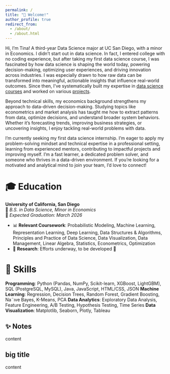 ```yaml
---
permalink: /
title: "👋 Welcome!"
author_profile: true
redirect_from: 
  - /about/
  - /about.html
---
```


Hi, I’m Tina! A third-year Data Science major at UC San Diego, with a minor in Economics. I didn’t start out in data science. In fact, I entered college with no coding experience, but after taking my first data science course, I was fascinated by how data science is shaping the world today, powering decision-making, optimizing user experiences, and driving innovation across industries. I was especially drawn to how raw data can be transformed into meaningful, actionable insights that influence real-world outcomes. Since then, I’ve systematically built my expertise in [data science courses](#education) and worked on various [projects](/projects/).

Beyond technical skills, my economics background strengthens my approach to data-driven decision-making. Studying topics like econometrics and market analysis has taught me how to extract patterns from data, optimize decisions, and understand broader system behaviors. Whether it’s forecasting trends, improving business strategies, or uncovering insights, I enjoy tackling real-world problems with data.

I’m currently seeking my first data science internship. I’m eager to apply my problem-solving mindset and technical expertise in a professional setting, learning from experienced mentors, contributing to impactful projects and improving myself. I’m a fast learner, a dedicated problem solver, and someone who thrives in a data-driven environment. If you’re looking for a motivated and analytical mind to join your team, I’d love to connect! 


🎓 Education
======
**University of California, San Diego**  
📍 *B.S. in Data Science, Minor in Economics*  
📅 *Expected Graduation: March 2026* 
- 📊 **Relevant Coursework**: Probabilistic Modeling, Machine Learning, Representation Learning, Deep Learning, Data Structures & Algorithms, Principles and Practice of Data Science, Data Visualization, Data Management, Linear Algebra, Statistics, Econometrics, Optimization
- 🔬 **Research**: Efforts underway, to be developed 💪

🚀 Skills
======
**Programming**: Python (Pandas, NumPy, Scikit-learn, XGBoost, LightGBM), SQL (PostgreSQL, MySQL), Java, JavaScript, HTML/CSS, JSON
**Machine Learning**: Regression, Decision Trees, Random Forest, Gradient Boosting, Na¨ıve Bayes, K-Means, PCA
**Data Analytics**: Exploratory Data Analysis, Feature Engineering, A/B Testing, Hypothesis Testing, Time Series
**Data Visualization**: Matplotlib, Seaborn, Plotly, Tableau

✨ Notes
------
content 

big title
------
content